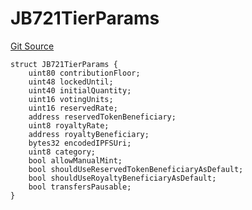 # JB721TierParams
[Git Source](https://github.com/jbx-protocol/juice-721-delegate/blob/2d5cc8b5e5fa5f9438288f074222da0ada454156/contracts/structs/JB721TierParams.sol)


```solidity
struct JB721TierParams {
    uint80 contributionFloor;
    uint48 lockedUntil;
    uint40 initialQuantity;
    uint16 votingUnits;
    uint16 reservedRate;
    address reservedTokenBeneficiary;
    uint8 royaltyRate;
    address royaltyBeneficiary;
    bytes32 encodedIPFSUri;
    uint8 category;
    bool allowManualMint;
    bool shouldUseReservedTokenBeneficiaryAsDefault;
    bool shouldUseRoyaltyBeneficiaryAsDefault;
    bool transfersPausable;
}
```


